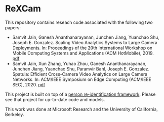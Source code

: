# ReXCam

This repository contains reseach code associated with the following two papers:

- Samvit Jain, Ganesh Ananthanarayanan, Junchen Jiang, Yuanchao Shu, Joseph E. Gonzalez. Scaling Video Analytics Systems to Large Camera Deployments. In: Proceedings of the 20th International Workshop on Mobile Computing Systems and Applications (ACM HotMobile), 2019. [pdf](https://rtcl.eecs.umich.edu/yuanchao/paper/hotmobile19video.pdf)
- Samvit Jain, Xun Zhang, Yuhao Zhou, Ganesh Ananthanarayanan, Junchen Jiang, Yuanchao Shu, Paramvir Bahl, Joseph E. Gonzalez. Spatula: Efficient Cross-Camera Video Analytics on Large Camera Networks. In: ACM/IEEE Symposium on Edge Computing (ACM/IEEE SEC), 2020. [pdf](https://www.microsoft.com/en-us/research/uploads/prod/2020/08/sec20spatula.pdf)

This project is built on top of a [person re-identification framework](https://github.com/KaiyangZhou/deep-person-reid). Please see that project for up-to-date code and models. 

This work was done at Microsoft Research and the University of California, Berkeley.
